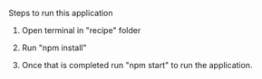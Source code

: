 Steps to run this application

1) Open terminal in "recipe" folder

2) Run "npm install"

3) Once that is completed run "npm start" to run the application.